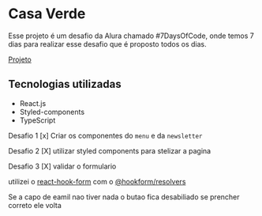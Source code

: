 # Casa Verde

Esse projeto é um desafio da Alura chamado #7DaysOfCode, onde temos 7 dias para realizar esse desafio que é proposto todos os dias.

[Projeto](https://casa-verde-khaki-kappa.vercel.app/)

## Tecnologias utilizadas

- React.js
- Styled-components
- TypeScript

Desafio 1 [x]
Criar os componentes do ``menu`` e da ``newsletter``

Desafio 2 [X]
utilizar styled components para stelizar a pagina

Desafio 3 [X]
validar o formulario

utilizei o [react-hook-form](https://react-hook-form.com/) com o
[@hookform/resolvers](https://www.npmjs.com/package/@hookform/resolvers#install)

Se a capo de eamil nao tiver nada o butao fica desabiliado se prencher correto ele volta
